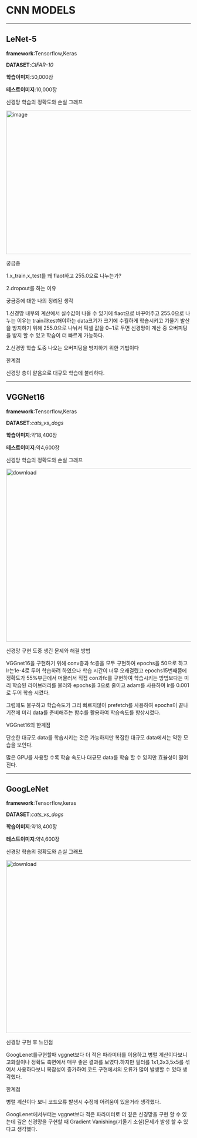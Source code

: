 # CNN MODELS
-------------------------------------


## **LeNet-5**

**framework**:Tensorflow,Keras

**DATASET**:*CIFAR-10*

**학습이미지**:50,000장

**테스트이미지**:10,000장

신경망 학습의 정확도와 손실 그래프


<img width="1189" height="390" alt="image" src="https://github.com/user-attachments/assets/7227b41c-6adf-4ccb-87e4-db44a1dee1b8" />


궁금증


1.x_train,x_test를 왜 flaot하고 255.0으로 나누는가?


2.dropout를 하는 이유


궁금증에 대한 나의 정리된 생각


1.신경망 내부의 계산에서 실수값이 나올 수 있기에 flaot으로 바꾸어주고 255.0으로 나누는 이유는 train과test해야하는 data크기가 크기에 수월하게 학습시키고 기울기 발산을 방지하기 위해 255.0으로 나눠서 픽셀 값을 0~1로 두면 신경망이 계산 중 오버피팅을 방지 할 수 있고 학습이 더 빠르게 가능하다.


2.신경망 학습 도중 나오는 오버피팅을 방지하기 위한 기법이다


한계점


신경망 층이 얕음으로 대규모 학습에 불리하다.

-------------------------------------

## **VGGNet16**

**framework**:Tensorflow,Keras

**DATASET**:*cats_vs_dogs*

**학습이미지**:약18,400장

**테스트이미지**:약4,600장

신경망 학습의 정확도와 손실 그래프

<img width="1010" height="470" alt="download" src="https://github.com/user-attachments/assets/23975c50-ace8-4a7e-96ec-ec350d8a9f75" />

신경망 구현 도중 생긴 문제와 해결 방법

VGGnet16을 구현하기 위해 conv층과 fc층을 모두 구현하여 epochs을 50으로 하고 lr는1e-4로 두어 학습하려 하였으나 학습 시간이 너무 오래걸렸고 epochs15번째쯤에 정확도가 55%부근에서 머물러서 직접 con과fc를 구현하여 학습시키는 방법보다는 미리 학습된 라이브러리를 불러와 epochs을 3으로 줄이고 adam를 사용하여 lr를 0.001로 두어 학습 시켰다.

그럼에도 불구하고 학습속도가 그리 빠르지않아 prefetch를 사용하여 epochs이 끝나기전에 미리 data를 준비해주는 함수를 활용하여 학습속도를 향상시켰다.

VGGnet16의 한계점

단순한 대규모 data를 학습시키는 것은 가능하지만 복잡한 대규모 data에서는 약한 모습을 보인다.

많은 GPU를 사용할 수록 학습 속도나 대규모 data를 학습 할 수 있지만 효율성이 떨어진다.

-------------------------------------

## **GoogLeNet**

**framework**:Tensorflow,keras

**DATASET**:*cats_vs_dogs*

**학습이미지**:약18,400장

**테스트이미지**:약4,600장

신경망 학습의 정확도와 손실 그래프

<img width="1165" height="470" alt="download" src="https://github.com/user-attachments/assets/cebdcddc-523e-4844-8585-ce8eae8f3e43" />

신경망 구현 후 느낀점

GoogLenet를구현할때 vggnet보다 더 적은 파라미터를 이용하고 병렬 계산이다보니 고화질이나 정확도 측면에서 매우 좋은 결과를 보였다.하지만 필터를 1x1,3x3,5x5를 섞어서 사용하다보니 복잡성이 증가하여 코드 구현에서의 오류가 많이 발생할 수 있다 생각했다.

한계점

병렬 계산이다 보니 코드오류 발생시 수정에 어려움이 있을거라 생각했다.

GoogLenet에서부터는 vggnet보다 적은 파라미터로 더 깊은 신경망을 구현 할 수 있는데 깊은 신경망을 구현할 때 Gradient Vanishing(기울기 소실)문제가 발생 할 수 있다고 생각했다.
